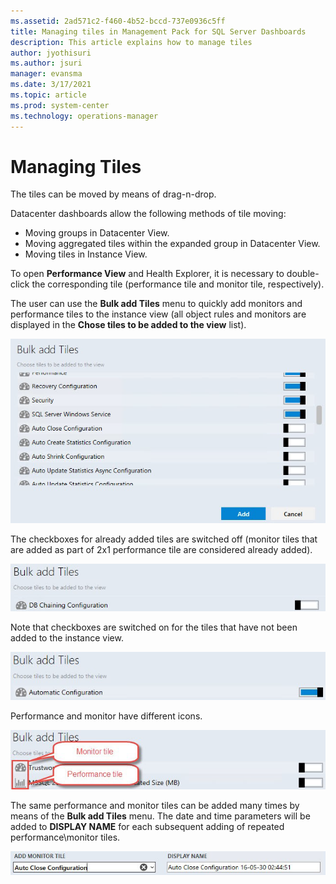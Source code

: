```yaml
---
ms.assetid: 2ad571c2-f460-4b52-bccd-737e0936c5ff
title: Managing tiles in Management Pack for SQL Server Dashboards
description: This article explains how to manage tiles
author: jyothisuri
ms.author: jsuri
manager: evansma
ms.date: 3/17/2021
ms.topic: article
ms.prod: system-center
ms.technology: operations-manager
---
```


# Managing Tiles

The tiles can be moved by means of drag-n-drop.

Datacenter dashboards allow the following methods of tile moving:

- Moving groups in Datacenter View.
- Moving aggregated tiles within the expanded group in Datacenter View.
- Moving tiles in Instance View.

To open **Performance View** and Health Explorer, it is necessary to double-click the corresponding tile (performance tile and monitor tile, respectively).

The user can use the **Bulk add Tiles** menu to quickly add monitors and performance tiles to the instance view (all object rules and monitors are displayed in the **Chose tiles to be added to the view** list).

![Adding multiple tiles](./media/sql-server-dashboards-management-pack/adding-tiles-bulk.png)

The checkboxes for already added tiles are switched off (monitor tiles that are added as part of 2x1 performance tile are considered already added).

![2x1 performance tile](./media/sql-server-dashboards-management-pack/disabled-chakboxes.png)

Note that checkboxes are switched on for the tiles that have not been added to the instance view.

![Disabled checkboxes](./media/sql-server-dashboards-management-pack/enabled-checkboxes.png)

Performance and monitor have different icons.

![Performance and monitor icons](./media/sql-server-dashboards-management-pack/icons.png)

The same performance and monitor tiles can be added many times by means of the **Bulk add Tiles** menu. The date and time parameters will be added to **DISPLAY NAME** for each subsequent adding of repeated performance\monitor tiles.

![Repeated performance\monitor tiles](./media/sql-server-dashboards-management-pack/date-time.png)
